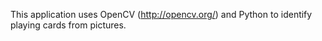 This application uses OpenCV (http://opencv.org/) and Python to identify playing cards from pictures. 